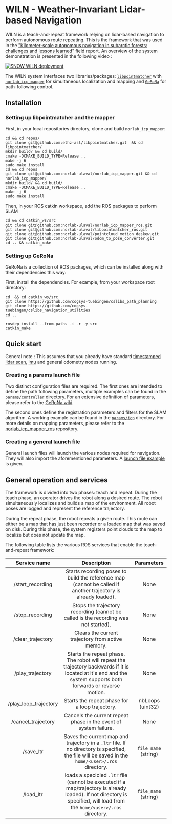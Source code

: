 # WILN - Weather-Invariant Lidar-based Navigation
WILN is a teach-and-repeat framework relying on lidar-based navigation to perform autonomous route repeating. This is the framework that was used in the ["Kilometer-scale autonomous navigation in subarctic forests: challenges and lessons learned"](https://norlab.ulaval.ca/publications/field-report-ltr/) field report. An overview of the system demonstration is presented in the following video : 

[![SNOW WILN deployment](https://img.youtube.com/vi/W8TdAoeNv4U/0.jpg)](https://www.youtube.com/watch?v=W8TdAoeNv4U)


The WILN system interfaces two libraries/packages: [`libpointmatcher`](https://github.com/norlab-ulaval/libpointmatcher) with [`norlab_icp_mapper`](https://github.com/norlab-ulaval/norlab_icp_mapper) for simultaneous localization and mapping and [`GeRoNa`](https://github.com/cogsys-tuebingen/gerona) for path-following control.

Installation
------------

### Setting up libpointmatcher and the mapper

First, in your local repositories directory, clone and build `norlab_icp_mapper`:

    cd && cd repos/
    git clone git@github.com:ethz-asl/libpointmatcher.git  && cd libpointmatcher/
    mkdir build/ && cd build/
    cmake -DCMAKE_BUILD_TYPE=Release ..
    make -j 6
    sudo make install
    cd && cd repos
    git clone git@github.com:norlab-ulaval/norlab_icp_mapper.git && cd norlab_icp_mapper/
    mkdir build/ && cd build/
    cmake -DCMAKE_BUILD_TYPE=Release ..
    make -j 6
    sudo make install
    

Then, in your ROS catkin workspace, add the ROS packages to perform SLAM

    cd && cd catkin_ws/src
    git clone git@github.com:norlab-ulaval/norlab_icp_mapper_ros.git
    git clone git@github.com:norlab-ulaval/libpointmatcher_ros.git
    git clone git@github.com:norlab-ulaval/pointcloud_motion_deskew.git
    git clone git@github.com:norlab-ulaval/odom_to_pose_converter.git
    cd .. && catkin_make

### Setting up GeRoNa

GeRoNa is a collection of ROS packages, which can be installed along with their dependencies this way:

First, install the dependencies. For example, from your workspace root directory:

    cd  && cd catkin_ws/src
    git clone https://github.com/cogsys-tuebingen/cslibs_path_planning
    git clone https://github.com/cogsys-tuebingen/cslibs_navigation_utilities
    cd ..

    rosdep install --from-paths -i -r -y src
    catkin_make

Quick start
------------

General note : This assumes that you already have standard [timestamped lidar scan](https://github.com/norlab-ulaval/ros_rslidar), [imu](https://github.com/ethz-asl/ethzasl_xsens_driver) and general odometry nodes running. 

### Creating a params launch file

Two distinct configuration files are required. The first ones are intended to define the path following parameters, multiple examples can be found in the [`params/controller`](https://github.com/norlab-ulaval/WILN/tree/master/params/controller) directory. For an extensive definition of parameters, please refer to the [GeRoNa wiki](https://github.com/cogsys-tuebingen/gerona/wiki/path-follower-parameters). 

The second ones define the registration parameters and filters for the SLAM algorithm. A working example can be found in the [`params/icp`]() directory. For more details on mapping parameters, please refer to the [norlab_icp_mapper_ros](https://github.com/norlab-ulaval/norlab_icp_mapper_ros) repository.

### Creating a general launch file

General launch files will launch the various nodes required for navigation. They will also import the aforementioned parameters. A [launch file example](https://github.com/norlab-ulaval/WILN/blob/master/launch/warthog.launch) is given.


General operation and services
------------

The framework is divided into two phases: teach and repeat. During the teach phase, an operator drives the robot along a desired route. The robot simultaneously localizes and builds a map of the environment. All robot poses are logged and represent the reference trajectory. 

During the repeat phase, the robot repeats a given route. This route can either be a map that has just been recorder or a loaded map that was saved on disk. During this phase, the system registers point clouds to the map to localize but does not update the map.

The following table lists the various ROS services that enable the teach-and-repeat framework:

|     Service name      |                                                                                Description                                                                                |      Parameters      |
|:---------------------:|:-------------------------------------------------------------------------------------------------------------------------------------------------------------------------:|:--------------------:|
|   /start_recording    |                               Starts recording poses to build the reference map (cannot be called if another trajectory is already loaded).                               |         None         |
|    /stop_recording    |                                            Stops the trajectory recording (cannot be called is the recording was not started).                                            |         None         |
|   /clear_trajectory   |                                                             Clears the current trajectory from active memory.                                                             |         None         |
|   /play_trajectory    |       Starts the repeat phase. The robot will repeat the trajectory backwards if it is located at it's end and the system supports both forwards or reverse motion.       |         None         |
| /play_loop_trajectory |                                                              Starts the repeat phase for a loop trajectory.                                                               |   nbLoops (uint32)   |
|  /cancel_trajectory   |                                                     Cancels the current repeat phase in the event of system failure.                                                      |         None         |
|       /save_ltr       |             Saves the current map and trajectory in a `.ltr` file. If no directory is specified, the file will be saved in the `home/<user>/.ros` directory.              | `file_name` (string) |
|       /load_ltr       | loads a specicied `.ltr` file (cannot be executed if a map/trajectory is already loaded). If not directory is specified, will load from the `home/<user>/.ros` directory. | `file_name` (string) |
